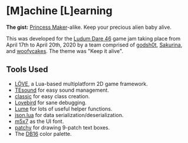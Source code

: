 # [M]achine [L]earning

**The gist:** [Princess Maker][pm]-alike. Keep your precious alien baby alive.

This was developed for the [Ludum Dare 46][ld46] game jam taking place from April 17th to April 20th, 2020 by a team comprised of [godsh0t][godo], [Sakurina][skrn], and [woofycakes][woof]. The theme was "Keep it alive".

## Tools Used

* [LÖVE][love], a Lua-based multiplatform 2D game framework.
* [TEsound][tesound] for easy sound management.
* [classic][classic] for easy class creation.
* [Lovebird][lovebird] for sane debugging.
* [Lume][lume] for lots of useful helper functions.
* [json.lua][jsonlua] for data serialization/deserialization.
* [m5x7][m5x7] as the UI font.
* [patchy][patchy] for drawing 9-patch text boxes.
* The [DB16][db16] color palette.

[pm]: https://en.wikipedia.org/wiki/Princess_Maker
[ld46]: https://ldjam.com
[skrn]: https://twitter.com/Sakurina
[woof]: https://twitter.com/woofycakes
[godo]: https://twitter.com/godsh0t
[love]: http://love2d.org
[lume]: https://github.com/rxi/lume/
[lovebird]: https://github.com/rxi/lovebird
[classic]: https://github.com/rxi/classic
[jsonlua]: https://github.com/rxi/json.lua
[tesound]: https://love2d.org/wiki/TEsound
[m5x7]: https://managore.itch.io/m5x7
[patchy]: https://github.com/excessive/patchy
[db16]: http://pixeljoint.com/forum/forum_posts.asp?TID=12795